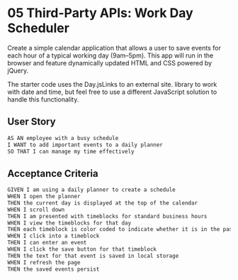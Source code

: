 # 05 Third-Party APIs: Work Day Scheduler

Create a simple calendar application that allows a user to save events for each hour of a typical working day (9am–5pm). This app will run in the browser and feature dynamically updated HTML and CSS powered by jQuery.

The starter code uses the Day.jsLinks to an external site. library to work with date and time, but feel free to use a different JavaScript solution to handle this functionality.
## User Story

```md
AS AN employee with a busy schedule
I WANT to add important events to a daily planner
SO THAT I can manage my time effectively
```

## Acceptance Criteria

```md
GIVEN I am using a daily planner to create a schedule
WHEN I open the planner
THEN the current day is displayed at the top of the calendar
WHEN I scroll down
THEN I am presented with timeblocks for standard business hours
WHEN I view the timeblocks for that day
THEN each timeblock is color coded to indicate whether it is in the past, present, or future
WHEN I click into a timeblock
THEN I can enter an event
WHEN I click the save button for that timeblock
THEN the text for that event is saved in local storage
WHEN I refresh the page
THEN the saved events persist
```
